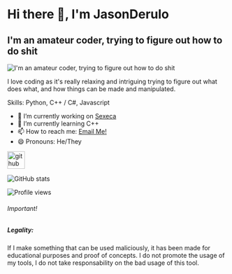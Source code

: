 # Hi there 👋, I'm JasonDerulo
## I'm an amateur coder, trying to figure out how to do shit
![I'm an amateur coder, trying to figure out how to do shit](https://i.imgur.com/170y1dB.gif)

I love coding as it's really relaxing and intriguing trying to figure out what does what, and how things can be made and manipulated.

Skills: Python, C++ / C#, Javascript

- 🔭 I’m currently working on [Sexeca](https://github.com/JasonDerulo1259/Sexeca-FreeVersion) 
- 🌱 I’m currently learning C++ 
- 📫 How to reach me: [Email Me!](mailto:melopelo1259@gmail.com) 
- 😄 Pronouns: He/They 


[<img src='https://cdn.jsdelivr.net/npm/simple-icons@3.0.1/icons/github.svg' alt='github' height='40'>](https://github.com/JasonDerulo1259)  

![GitHub stats](https://github-readme-stats.vercel.app/api?username=JasonDerulo1259&show_icons=true)  

![Profile views](https://gpvc.arturio.dev/JasonDerulo1259)  

###### Important!
##### Legality:
If I make something that can be used maliciously, it has been made for educational purposes and proof of concepts. I do not promote the usage of my tools, I do not take responsability on the bad usage of this tool.
